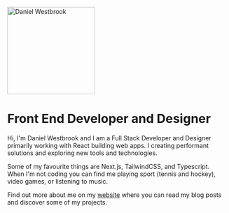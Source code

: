 <br/>
<img width="200px" src="https://westbrookdaniel.com/images/static/email-logo.png"  alt="Daniel Westbrook"/>
<br/>

# Front End Developer and Designer

Hi, I'm Daniel Westbrook and I am a Full Stack Developer and Designer primarily working with React building web apps. I creating performant solutions and exploring new tools and technologies.

Some of my favourite things are Next.js, TailwindCSS, and Typescript. When I'm not coding you can find me playing sport (tennis and hockey), video games, or listening to music.
 
Find out more about me on my [website](https://westbrookdaniel.com/) where you can read my blog posts and discover some of my projects.
